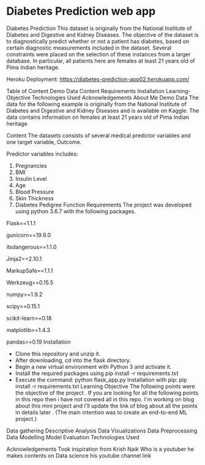 # Diabetes Prediction web app 
Diabetes Prediction
This dataset is originally from the National Institute of Diabetes and Digestive and Kidney Diseases. The objective of the dataset is to diagnostically predict whether or not a patient has diabetes, based on certain diagnostic measurements included in the dataset. Several constraints were placed on the selection of these instances from a larger database. In particular, all patients here are females at least 21 years old of Pima Indian heritage.

Heroku Deployment:
https://diabetes-prediction-app02.herokuapp.com/

Table of Content
Demo
Data
Content
Requirements
Installation
Learning-Objective
Technologies Used
Acknowledgements
About Me
Demo
Data
The data for the following example is originally from the National Institute of Diabetes and Digestive and Kidney Diseases and is available on Kaggle. The data contains information on females at least 21 years old of Pima Indian heritage

Content
The datasets consists of several medical predictor variables and one target variable, Outcome.

Predictor variables includes:

1. Pregnancies
2. BMI
3. Insulin Level
4. Age
5. Blood Pressure 
6. Skin Thickness 
7. Diabetes Pedigree Function
Requirements
The project was developed using python 3.6.7 with the following packages.

Flask==1.1.1

gunicorn==19.9.0

itsdangerous==1.1.0

Jinja2==2.10.1

MarkupSafe==1.1.1

Werkzeug==0.15.5

numpy>=1.9.2

scipy>=0.15.1

scikit-learn>=0.18

matplotlib>=1.4.3

pandas>=0.19
Installation
- Clone this repository and unzip it.
- After downloading, cd into the flask directory.
- Begin a new virtual environment with Python 3 and activate it.
- Install the required packages using pip install -r requirements.txt
- Execute the command: python flask_app.py
Installation with pip:
  pip install -r requirements.txt
Learning Objective
The following points were the objective of the project . If you are looking for all the following points in this repo then i have not covered all in this repo. I'm working on blog about this mini project and I'll update the link of blog about all the points in details later . (The main intention was to create an end-to-end ML project.)

Data gathering
Descriptive Analysis
Data Visualizations
Data Preprocessing
Data Modelling
Model Evaluation
Technologies Used


   

Acknowledgements
Took inspiration from Krish Naik Who is a youtuber he makes contents on Data science his youtube channel link
